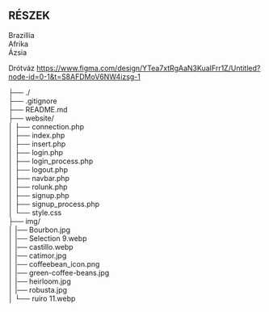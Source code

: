 ## RÉSZEK
Brazillia <br>
Afrika <br>
Ázsia <br>

Drótváz https://www.figma.com/design/YTea7xtRgAaN3KuaIFrr1Z/Untitled?node-id=0-1&t=S8AFDMoV6NW4izsg-1

├── ./               <br>
├── .gitignore              <br>
├── README.md              <br>
├── website/                   <br>
│   ├── connection.php<br>
│   ├── index.php<br>
│   ├── insert.php<br>
│   ├── login.php<br>
│   ├── login_process.php<br>
│   ├── logout.php<br>
│   ├── navbar.php<br>
│   ├── rolunk.php<br>
│   ├── signup.php<br>
│   ├── signup_process.php<br>
│   └── style.css<br>
├── img/ <br>
│   |── Bourbon.jpg<br>
│   |── Selection 9.webp<br>
│   |── castillo.webp<br>
│   |── catimor.jpg<br>
│   |── coffeebean_icon.png<br>
│   |── green-coffee-beans.jpg<br>
│   |── heirloom.jpg<br>
│   |── robusta.jpg<br>
│   └── ruiro 11.webp<br>

